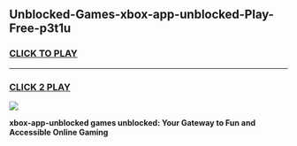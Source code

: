 
## Unblocked-Games-xbox-app-unblocked-Play-Free-p3t1u
<h3>
<a href="https://premium76.site?title=xbox-app-unblocked&ref=21A">CLICK TO PLAY</a></h3>
<hr>

<h3>
<a href="https://premium76.site?title=xbox-app-unblocked&ref=21A">CLICK 2 PLAY</a>
  
</h3>

<a href="https://premium76.site?title=xbox-app-unblocked&ref=21A"><img src="https://clearcache.store/games.png"></a>


**xbox-app-unblocked games unblocked: Your Gateway to Fun and Accessible Online Gaming**
